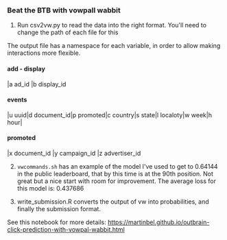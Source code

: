 
### Beat the BTB with vowpall wabbit

1. Run csv2vw.py to read the data into the right format. You'll need to change the path of each file for this

The output file has a namespace for each variable, in order to allow making interactions more flexible.

#### add - display
|a ad_id |b display_id
#### events
|u uuid|d document_id|p promoted|c country|s state|l localoty|w week|h hour|
#### promoted
|x document_id |y campaign_id |z advertiser_id

2. `vwcommands.sh` has an example of the model I've used to get to 0.64144 in the public leaderboard, that by this time is at the 90th position. 
Not great but a nice start with room for improvement.
The average loss for this model is: 0.437686

3. write_submission.R converts the output of vw into probabilities, and finally the submission format. 

See this notebook for more details:
https://martinbel.github.io/outbrain-click-prediction-with-vowpal-wabbit.html 
